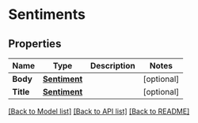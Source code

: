 # Sentiments

## Properties

Name | Type | Description | Notes
------------ | ------------- | ------------- | -------------
**Body** | [**Sentiment**](Sentiment.md) |  | [optional] 
**Title** | [**Sentiment**](Sentiment.md) |  | [optional] 

[[Back to Model list]](../README.md#documentation-for-models) [[Back to API list]](../README.md#documentation-for-api-endpoints) [[Back to README]](../README.md)


